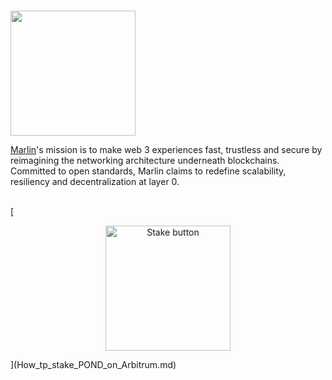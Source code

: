 # <p align="center">
  <img width="200" src="https://user-images.githubusercontent.com/95366163/149375990-584ebf49-a105-42c3-9083-cda0ef1f8d87.png">
</p>

[Marlin](https://www.marlin.org/)'s mission is to make web 3 experiences fast, trustless and secure by reimagining the networking architecture underneath blockchains. Committed to open standards, Marlin claims to redefine scalability, resiliency and decentralization at layer 0. <br>
<br>


[<p align="center">
  <img width="200" alt="Stake button" src="https://user-images.githubusercontent.com/95366163/161115129-6173cb12-1cea-4a96-9473-2a01ee7fa4cd.png">
</p>](How_tp_stake_POND_on_Arbitrum.md)

